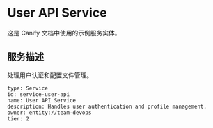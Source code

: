 # User API Service

这是 Canify 文档中使用的示例服务实体。

## 服务描述

处理用户认证和配置文件管理。

```entity
type: Service
id: service-user-api
name: User API Service
description: Handles user authentication and profile management.
owner: entity://team-devops
tier: 2
```